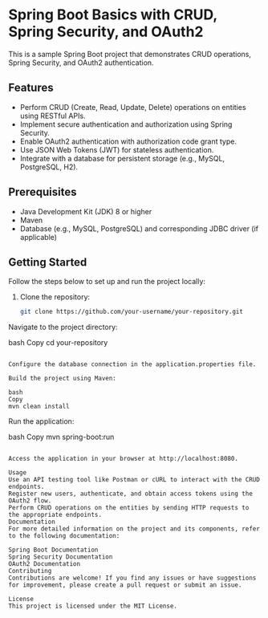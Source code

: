 # Spring Boot Basics with CRUD, Spring Security, and OAuth2

This is a sample Spring Boot project that demonstrates CRUD operations, Spring Security, and OAuth2 authentication.

## Features

- Perform CRUD (Create, Read, Update, Delete) operations on entities using RESTful APIs.
- Implement secure authentication and authorization using Spring Security.
- Enable OAuth2 authentication with authorization code grant type.
- Use JSON Web Tokens (JWT) for stateless authentication.
- Integrate with a database for persistent storage (e.g., MySQL, PostgreSQL, H2).

## Prerequisites

- Java Development Kit (JDK) 8 or higher
- Maven
- Database (e.g., MySQL, PostgreSQL) and corresponding JDBC driver (if applicable)

## Getting Started

Follow the steps below to set up and run the project locally:

1. Clone the repository:

   ```bash
   git clone https://github.com/your-username/your-repository.git
Navigate to the project directory:

bash
Copy
cd your-repository
```

Configure the database connection in the application.properties file.

Build the project using Maven:

bash
Copy
mvn clean install
```

Run the application:

bash
Copy
mvn spring-boot:run
```

Access the application in your browser at http://localhost:8080.

Usage
Use an API testing tool like Postman or cURL to interact with the CRUD endpoints.
Register new users, authenticate, and obtain access tokens using the OAuth2 flow.
Perform CRUD operations on the entities by sending HTTP requests to the appropriate endpoints.
Documentation
For more detailed information on the project and its components, refer to the following documentation:

Spring Boot Documentation
Spring Security Documentation
OAuth2 Documentation
Contributing
Contributions are welcome! If you find any issues or have suggestions for improvement, please create a pull request or submit an issue.

License
This project is licensed under the MIT License.
